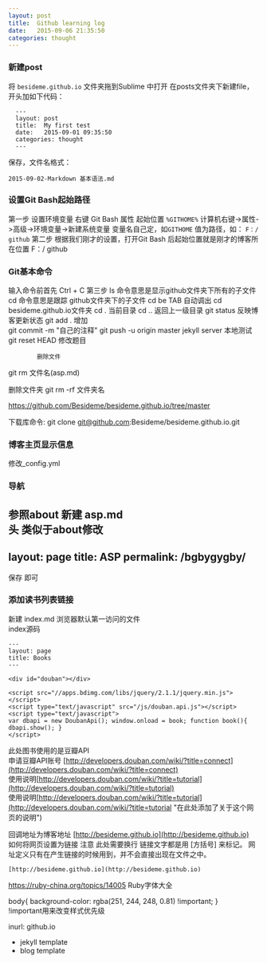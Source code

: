 ```yaml
---
layout: post
title:  Github learning log
date:   2015-09-06 21:35:50
categories: thought
--- 
```


### 新建post
将 `besideme.github.io` 文件夹拖到Sublime 中打开
在posts文件夹下新建file，开头加如下代码：

      ---
      layout: post
      title:  My first test
      date:   2015-09-01 09:35:50
      categories: thought
      --- 

保存，文件名格式： 

    2015-09-02-Markdown 基本语法.md

### 设置**Git Bash**起始路径

第一步  设置环境变量   右键 Git Bash 属性 起始位置 `%GITHOME%` 
                                计算机右键->属性->高级->环境变量->新建系统变量 变量名自己定，如`GITHOME`  值为路径，如： `F：/ github` 
                       第二步  根据我们刚才的设置，打开Git Bash 后起始位置就是刚才的博客所在位置   F：/ github 


### **Git**基本命令

 输入命令前首先 Ctrl + C
 第三步  ls 命令意思是显示github文件夹下所有的子文件  
          cd 命令意思是跟踪 github文件夹下的子文件 
          cd be TAB 自动调出 cd besideme.github.io文件夹 
            cd . 当前目录 
            cd .. 返回上一级目录 
            git status 反映博客更新状态 
            git add . 增加  
            git commit -m "自己的注释" 
            git push -u origin master 
            jekyll server 本地测试
            git reset HEAD 修改题目  

            删除文件
 git rm 文件名(asp.md)

删除文件夹
git rm -rf 文件夹名  

<https://github.com/Besideme/besideme.github.io/tree/master>  

下载库命令:
git clone git@github.com:Besideme/besideme.github.io.git 

### 博客主页显示信息

 修改_config.yml    

### 导航  
参照about 新建 asp.md  
头 类似于about修改  
  ---
  layout: page
  title: ASP
  permalink: /bgbygygby/
  ---
保存 即可  

### 添加读书列表链接  
新建 index.md   浏览器默认第一访问的文件  
index源码  

    ---
    layout: page
    title: Books
    ---

    <div id="douban"></div>

    <script src="//apps.bdimg.com/libs/jquery/2.1.1/jquery.min.js"></script>
    <script type="text/javascript" src="/js/douban.api.js"></script>
    <script type="text/javascript"> 
    var dbapi = new DoubanApi(); window.onload = book; function book(){ dbapi.show(); } 
    </script>

此处图书使用的是豆瓣API  
申请豆瓣API账号 [http://developers.douban.com/wiki/?title=connect](http://developers.douban.com/wiki/?title=connect)   
使用说明[http://developers.douban.com/wiki/?title=tutorial](http://developers.douban.com/wiki/?title=tutorial)  
使用说明[http://developers.douban.com/wiki/?title=tutorial](http://developers.douban.com/wiki/?title=tutorial "在此处添加了关于这个网页的说明")
  
回调地址为博客地址   [http://besideme.github.io](http://besideme.github.io)  
如何将网页设置为链接  注意 此处需要换行   链接文字都是用 [方括号] 来标记。 网址定义只有在产生链接的时候用到，并不会直接出现在文件之中。  

    [http://besideme.github.io](http://besideme.github.io)  

<https://ruby-china.org/topics/14005> Ruby字体大全


 


body{
  background-color: rgba(251, 244, 248, 0.81) !important;
}  
!important用来改变样式优先级



inurl: github.io
- jekyll template
- blog template